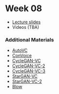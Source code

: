# Week 08

* [Lecture slides]()
* Videos (TBA)

### Additional Materials
* [AutoVC](https://www.dropbox.com/s/ot4oujmzdf9oq1g/AutoVC.pdf?dl=0)
* [ConVoice](https://www.dropbox.com/s/h781sva0dv177ot/ConVoice.pdf?dl=0)
* [CycleGAN-VC](https://www.dropbox.com/s/f9qg3q0jm8wdkev/CycleGAN-VC.pdf?dl=0)
* [CycleGAN-VC-2](https://www.dropbox.com/s/kcqv7csnnnckoae/CycleGAN-VC-2.pdf?dl=0)
* [CycleGAN-VC-3](https://www.dropbox.com/s/s75ggat1zun7ao4/CycleGAN-VC-3.pdf?dl=0)
* [StarGAN-VC](https://www.dropbox.com/s/ivuck7aizcrluua/StarGAN-VC.pdf?dl=0)
* [StarGAN-VC-2](https://www.dropbox.com/s/gqsit1surdwll0o/StarGAN-VC-2.pdf?dl=0)
* [Blow](https://www.dropbox.com/s/6bovin589qr78l8/Blow.pdf?dl=0)

